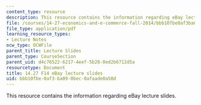 ```yaml
---
content_type: resource
description: This resource contains the information regarding eBay lecture slides.
file: /courses/14-27-economics-and-e-commerce-fall-2014/bbb10fbe0af3ba090bec0afaade0a58d_MIT14_27F14_lecslide6b.pdf
file_type: application/pdf
learning_resource_types:
- Lecture Notes
ocw_type: OCWFile
parent_title: Lecture Slides
parent_type: CourseSection
parent_uid: d4c76522-6217-4eef-5b28-0ed2b6712d5a
resourcetype: Document
title: 14.27 F14 eBay lecture slides
uid: bbb10fbe-0af3-ba09-0bec-0afaade0a58d
---
```

This resource contains the information regarding eBay lecture slides.

